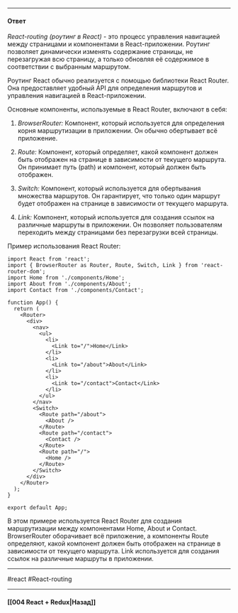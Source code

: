 ____

#### Ответ

*React-routing (роутинг в React)* - это процесс управления навигацией между страницами и компонентами в React-приложении. Роутинг позволяет динамически изменять содержание страницы, не перезагружая всю страницу, а только обновляя её содержимое в соответствии с выбранным маршрутом.

Роутинг React обычно реализуется с помощью библиотеки React Router. Она предоставляет удобный API для определения маршрутов и управления навигацией в React-приложении.

Основные компоненты, используемые в React Router, включают в себя:

1. *BrowserRouter:* Компонент, который используется для определения корня маршрутизации в приложении. Он обычно обертывает всё приложение.
    
2. *Route:* Компонент, который определяет, какой компонент должен быть отображен на странице в зависимости от текущего маршрута. Он принимает путь (path) и компонент, который должен быть отображен.
    
3. *Switch:* Компонент, который используется для обертывания множества маршрутов. Он гарантирует, что только один маршрут будет отображен на странице в зависимости от текущего маршрута.
    
4. *Link:* Компонент, который используется для создания ссылок на различные маршруты в приложении. Он позволяет пользователям переходить между страницами без перезагрузки всей страницы.
    

Пример использования React Router:

```
import React from 'react';
import { BrowserRouter as Router, Route, Switch, Link } from 'react-router-dom';
import Home from './components/Home';
import About from './components/About';
import Contact from './components/Contact';

function App() {
  return (
    <Router>
      <div>
        <nav>
          <ul>
            <li>
              <Link to="/">Home</Link>
            </li>
            <li>
              <Link to="/about">About</Link>
            </li>
            <li>
              <Link to="/contact">Contact</Link>
            </li>
          </ul>
        </nav>
        <Switch>
          <Route path="/about">
            <About />
          </Route>
          <Route path="/contact">
            <Contact />
          </Route>
          <Route path="/">
            <Home />
          </Route>
        </Switch>
      </div>
    </Router>
  );
}

export default App;
```

В этом примере используется React Router для создания маршрутизации между компонентами Home, About и Contact. BrowserRouter оборачивает всё приложение, а компоненты Route определяют, какой компонент должен быть отображен на странице в зависимости от текущего маршрута. Link используется для создания ссылок на различные маршруты в приложении.

____
#react #React-routing 

____

#### [[004 React + Redux|Назад]]